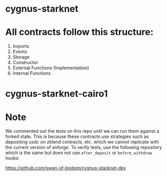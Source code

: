 # cygnus-starknet

# All contracts follow this structure:

1. Imports
2. Events
3. Storage
4. Constructor
5. External Functions (Implementation)
6. Internal Functions
# cygnus-starknet-cairo1


# Note

We commented out the tests on this repo until we can run them against a forked state.
This is because these contracts use strategies such as depositing usdc on zklend contracts, etc. which 
we cannot replicate with the current version of snforge. To verify tests, use the following repository which 
is the same but does not use `after_deposit` or `before_withdraw` hooks:

https://github.com/swan-of-bodom/cygnus-starknet-dev
